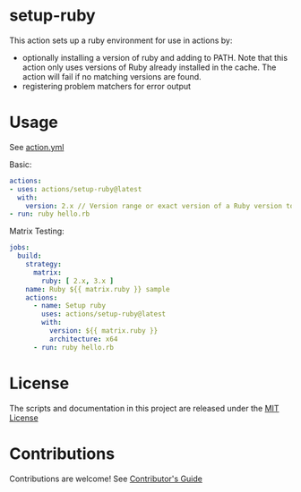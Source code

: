 # setup-ruby

This action sets up a ruby environment for use in actions by:

- optionally installing a version of ruby and adding to PATH. Note that this action only uses versions of Ruby already installed in the cache. The action will fail if no matching versions are found.
- registering problem matchers for error output

# Usage

See [action.yml](action.yml)

Basic:
```yaml
actions:
- uses: actions/setup-ruby@latest
  with:
    version: 2.x // Version range or exact version of a Ruby version to use, using semvers version range syntax.
- run: ruby hello.rb
```

Matrix Testing:
```yaml
jobs:
  build:
    strategy:
      matrix:
        ruby: [ 2.x, 3.x ]
    name: Ruby ${{ matrix.ruby }} sample
    actions:
      - name: Setup ruby
        uses: actions/setup-ruby@latest
        with:
          version: ${{ matrix.ruby }}
          architecture: x64
      - run: ruby hello.rb
```

# License

The scripts and documentation in this project are released under the [MIT License](LICENSE)

# Contributions

Contributions are welcome!  See [Contributor's Guide](docs/contributors.md)
